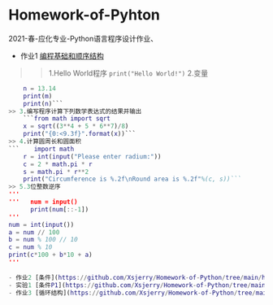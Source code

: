 # Homework-of-Pyhton 
2021-春-应化专业-Python语言程序设计作业、

- 作业1 [编程基础和顺序结构](https://github.com/Xsjerry/Homework-of-Python/tree/main/homework1)
>>1.Hello World程序
`print("Hello World!")`
>> 2.变量
``` m = 100
    n = 13.14
    print(m)
    print(n)```
>> 3.编写程序计算下列数学表达式的结果并输出
    ```from math import sqrt
    x = sqrt((3**4 + 5 * 6**7)/8)
    print("{0:<9.3f}".format(x))```
>> 4.计算圆周长和圆面积
```    import math
    r = int(input("Please enter radium:"))
    c = 2 * math.pi * r
    s = math.pi * r**2
    print("Circumference is %.2f\nRound area is %.2f"%(c, s))```
>> 5.3位整数逆序
'''
'''   num = input()
      print(num[::-1]) 
'''
num = int(input())
a = num // 100
b = num % 100 // 10
c = num % 10
print(c*100 + b*10 + a)
'''
    
- 作业2 [条件](https://github.com/Xsjerry/Homework-of-Python/tree/main/homework2)
- 实验1 [条件P1](https://github.com/Xsjerry/Homework-of-Python/tree/main/experiment1)
- 作业3 [循环结构](https://github.com/Xsjerry/Homework-of-Python/tree/main/homewrok3)


